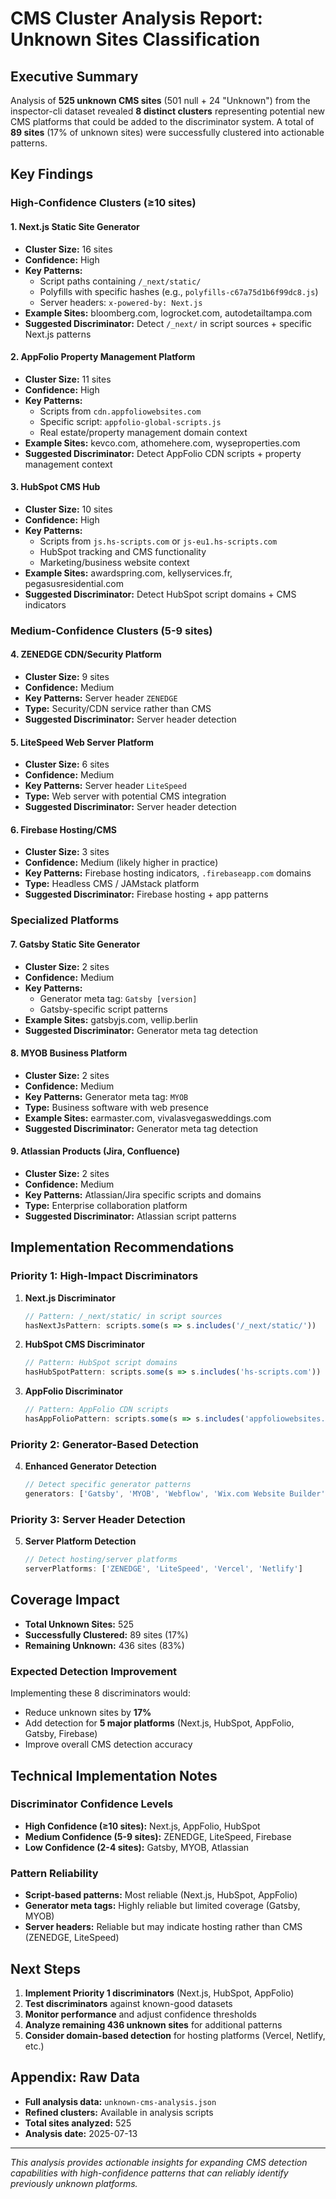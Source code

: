 # CMS Cluster Analysis Report: Unknown Sites Classification

## Executive Summary

Analysis of **525 unknown CMS sites** (501 null + 24 "Unknown") from the inspector-cli dataset revealed **8 distinct clusters** representing potential new CMS platforms that could be added to the discriminator system. A total of **89 sites** (17% of unknown sites) were successfully clustered into actionable patterns.

## Key Findings

### High-Confidence Clusters (≥10 sites)

#### 1. **Next.js Static Site Generator** 
- **Cluster Size:** 16 sites
- **Confidence:** High
- **Key Patterns:** 
  - Script paths containing `/_next/static/`
  - Polyfills with specific hashes (e.g., `polyfills-c67a75d1b6f99dc8.js`)
  - Server headers: `x-powered-by: Next.js`
- **Example Sites:** bloomberg.com, logrocket.com, autodetailtampa.com
- **Suggested Discriminator:** Detect `/_next/` in script sources + specific Next.js patterns

#### 2. **AppFolio Property Management Platform**
- **Cluster Size:** 11 sites
- **Confidence:** High  
- **Key Patterns:**
  - Scripts from `cdn.appfoliowebsites.com`
  - Specific script: `appfolio-global-scripts.js`
  - Real estate/property management domain context
- **Example Sites:** kevco.com, athomehere.com, wyseproperties.com
- **Suggested Discriminator:** Detect AppFolio CDN scripts + property management context

#### 3. **HubSpot CMS Hub**
- **Cluster Size:** 10 sites  
- **Confidence:** High
- **Key Patterns:**
  - Scripts from `js.hs-scripts.com` or `js-eu1.hs-scripts.com`
  - HubSpot tracking and CMS functionality
  - Marketing/business website context
- **Example Sites:** awardspring.com, kellyservices.fr, pegasusresidential.com
- **Suggested Discriminator:** Detect HubSpot script domains + CMS indicators

### Medium-Confidence Clusters (5-9 sites)

#### 4. **ZENEDGE CDN/Security Platform**
- **Cluster Size:** 9 sites
- **Confidence:** Medium
- **Key Patterns:** Server header `ZENEDGE`
- **Type:** Security/CDN service rather than CMS
- **Suggested Discriminator:** Server header detection

#### 5. **LiteSpeed Web Server Platform**  
- **Cluster Size:** 6 sites
- **Confidence:** Medium
- **Key Patterns:** Server header `LiteSpeed`
- **Type:** Web server with potential CMS integration
- **Suggested Discriminator:** Server header detection

#### 6. **Firebase Hosting/CMS**
- **Cluster Size:** 3 sites
- **Confidence:** Medium (likely higher in practice)
- **Key Patterns:** Firebase hosting indicators, `.firebaseapp.com` domains
- **Type:** Headless CMS / JAMstack platform
- **Suggested Discriminator:** Firebase hosting + app patterns

### Specialized Platforms

#### 7. **Gatsby Static Site Generator**
- **Cluster Size:** 2 sites
- **Confidence:** Medium
- **Key Patterns:** 
  - Generator meta tag: `Gatsby [version]`
  - Gatsby-specific script patterns
- **Example Sites:** gatsbyjs.com, vellip.berlin
- **Suggested Discriminator:** Generator meta tag detection

#### 8. **MYOB Business Platform**
- **Cluster Size:** 2 sites
- **Confidence:** Medium
- **Key Patterns:** Generator meta tag: `MYOB`
- **Type:** Business software with web presence
- **Example Sites:** earmaster.com, vivalasvegasweddings.com
- **Suggested Discriminator:** Generator meta tag detection

#### 9. **Atlassian Products** (Jira, Confluence)
- **Cluster Size:** 2 sites
- **Confidence:** Medium
- **Key Patterns:** Atlassian/Jira specific scripts and domains
- **Type:** Enterprise collaboration platform
- **Suggested Discriminator:** Atlassian script patterns

## Implementation Recommendations

### Priority 1: High-Impact Discriminators

1. **Next.js Discriminator**
   ```javascript
   // Pattern: /_next/static/ in script sources
   hasNextJsPattern: scripts.some(s => s.includes('/_next/static/'))
   ```

2. **HubSpot CMS Discriminator** 
   ```javascript
   // Pattern: HubSpot script domains
   hasHubSpotPattern: scripts.some(s => s.includes('hs-scripts.com'))
   ```

3. **AppFolio Discriminator**
   ```javascript
   // Pattern: AppFolio CDN scripts
   hasAppFolioPattern: scripts.some(s => s.includes('appfoliowebsites.com'))
   ```

### Priority 2: Generator-Based Detection

4. **Enhanced Generator Detection**
   ```javascript
   // Detect specific generator patterns
   generators: ['Gatsby', 'MYOB', 'Webflow', 'Wix.com Website Builder']
   ```

### Priority 3: Server Header Detection

5. **Server Platform Detection**
   ```javascript
   // Detect hosting/server platforms
   serverPlatforms: ['ZENEDGE', 'LiteSpeed', 'Vercel', 'Netlify']
   ```

## Coverage Impact

- **Total Unknown Sites:** 525
- **Successfully Clustered:** 89 sites (17%)
- **Remaining Unknown:** 436 sites (83%)

### Expected Detection Improvement
Implementing these 8 discriminators would:
- Reduce unknown sites by **17%** 
- Add detection for **5 major platforms** (Next.js, HubSpot, AppFolio, Gatsby, Firebase)
- Improve overall CMS detection accuracy

## Technical Implementation Notes

### Discriminator Confidence Levels
- **High Confidence (≥10 sites):** Next.js, AppFolio, HubSpot
- **Medium Confidence (5-9 sites):** ZENEDGE, LiteSpeed, Firebase  
- **Low Confidence (2-4 sites):** Gatsby, MYOB, Atlassian

### Pattern Reliability
- **Script-based patterns:** Most reliable (Next.js, HubSpot, AppFolio)
- **Generator meta tags:** Highly reliable but limited coverage (Gatsby, MYOB)
- **Server headers:** Reliable but may indicate hosting rather than CMS (ZENEDGE, LiteSpeed)

## Next Steps

1. **Implement Priority 1 discriminators** (Next.js, HubSpot, AppFolio)
2. **Test discriminators** against known-good datasets
3. **Monitor performance** and adjust confidence thresholds
4. **Analyze remaining 436 unknown sites** for additional patterns
5. **Consider domain-based detection** for hosting platforms (Vercel, Netlify, etc.)

## Appendix: Raw Data

- **Full analysis data:** `unknown-cms-analysis.json`
- **Refined clusters:** Available in analysis scripts
- **Total sites analyzed:** 525
- **Analysis date:** 2025-07-13

---

*This analysis provides actionable insights for expanding CMS detection capabilities with high-confidence patterns that can reliably identify previously unknown platforms.*